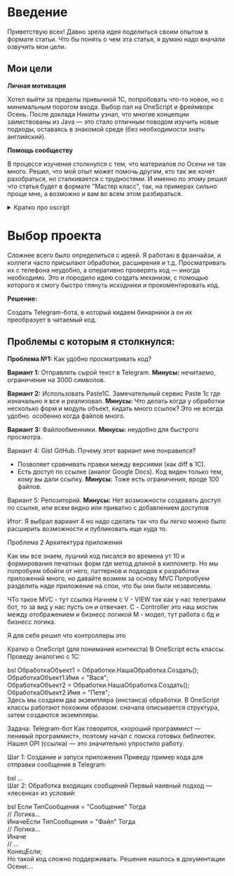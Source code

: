 # Введение
Приветствую всех! Давно зрела идея поделиться своим опытом в формате статьи. Что бы понять о чем эта статья, я думаю надо вначали озвучить мои цели.

## Мои цели
**Личная мотивация**

Хотел выйти за пределы привычной 1С, попробовать что-то новое, но с минимальным порогом входа. Выбор пал на OneScript и фреймворк Осень. После доклада Никиты узнал, что многие концепции заимствованы из Java — это стало отличным поводом изучить новые подходы, оставаясь в знакомой среде (без необходимости знать английский).

**Помощь сообществу**

В процессе изучения столкнулся с тем, что материалов по Осени не так много. Решил, что мой опыт может помочь другим, кто так же хочет разобраться, но сталкивается с трудностями.
И именно по этому решил что статья будет в формате "Мастер класс", так, на примерах сильно проще мне, а возможно и вам во всем этом разбираться.

<details>
 <summary> Кратко про oscript  </summary>


Это очень похожий язык на 1с, но есть несколько отличий.
На одном для понимания контекста хочется заострить внимание:

В OneScript есть классы. Проведу аналогию с 1С:
Более детально можно прочитать Тут и тут
Так как мне самому не сразу было понятно, что это, так как за спиной у меня только 1с, попробую объяснить на делетанском уровне:

Давайте возмем код на 1с. Работа с обработками:

```bsl
ОбработкаОбъект1 = Обработки.НашаОбработка.Создать();  
ОбработкаОбъект1.Имя = "Вася";  
ОбработкаОбъект2 = Обработки.НашаОбработка.Создать();  
ОбработкаОбъект2.Имя = "Петя"; 
```

Здесь мы создаем два экземпляра (инстанса) обработки. В OneScript классы работают похожим образом: мы их пишем, есть публичные/не публичные методы и свойства(аналогия обработкой 1с - реквизит), затем создаются экземпляры

```bsl
МойЭкземплярКласса1 = Новый Класс;
МойЭкземплярКласса1.Имя = "Вася";
МойЭкземплярКласса2 = Новый Класс;
МойЭкземплярКласса2.Имя = "Петя";
```
Зачем нужны классы? Если простыми словами, то они хранят какое то состояние.

Про оскрипт еще много что можно написать, но тогда ван не зватит на основную часть)
</details>

# Выбор проекта

Сложнее всего было определиться с идеей. Я работаю в франчайзи, и коллеги часто присылают обработки, расширения и т.д. Просматривать их с телефона неудобно, а оперативно проверять код — иногда необходимо. Это и породило идею создать механизм, с помощью которого я смогу быстро глянуть исходники и прокоментировать код.


**Решение:**

Создать Telegram-бота, в который кидаем бинарники а он их преобразует в читаемый код.

## Проблемы с которым я столкнулся:

**Проблема №1:** Как удобно просматривать код?

**Вариант 1:** Отправлять сырой текст в Telegram.
**Минусы:** нечитаемо, ограничение на 3000 символов.

**Вариант 2:** Использовать Paste1C. Замечательный сервис Paste 1c где изначально я все и реализовал.
**Минусы:** Что делать когда у обработки несколько форм и модуль объект, кидать много ссылок? Это не всегда удобно. особенно когда файлов много.

**Вариант 3:** Файлообменники.
**Минусы:** неудобно для быстрого просмотра.

Вариант 4: Gist GitHub.
Почему этот вариант мне понравился?
+ Позволяет сравнивать правки между версиями (как diff в 1С).
+ Есть доступ по ссылке (аналог Google Docs). Код виден только тем, кому вы дали ссылку.
**Минусы:** Тоже есть ограничения, вроде 100 файлов.

Вариант 5: Репозиторий.
**Минусы:** Нет возможности создавать доступ по ссылке, или всем видно или приватно с добавлением доступов

Итог: Я выбрал вариант 4 но надо сделать так что бы легко можно было расширить возможности и публиковать еще куда то.

Проблема 2 Архитектура приложения

Как мы все знаем, лушчий код писался во времена ут 10 и формирования печатных форм где метод длиной в киллометр.
Но мы попробуем обойти от него, паттернов и подходов к разработки приложений много, но давайте возмем за основу MVC
Попробуем разделить наде приложение на слои, что бы они были независимы.

ЧТо такое MVC - тут ссылка
Начнем с V - VIEW так как у нас телеграмм бот, то за вид у нас пусть он и отвечает.
С - Controller это наш мостик между отображением и бизнесс логикой
М - модел, тут работа с бд и бизнесс логика.

Я для себя решил что контроллеры это 




Кратко о OneScript (для понимания контекста)
В OneScript есть классы. Проведу аналогию с 1С:

bsl
ОбработкаОбъект1 = Обработки.НашаОбработка.Создать();  
ОбработкаОбъект1.Имя = "Вася";  
ОбработкаОбъект2 = Обработки.НашаОбработка.Создать();  
ОбработкаОбъект2.Имя = "Петя";  
Здесь мы создаем два экземпляра (инстанса) обработки. В OneScript классы работают похожим образом: сначала описывается структура, затем создаются экземпляры.

Задача: Telegram-бот
Как говорится, «хороший программист — ленивый программист», поэтому начал с поиска готовых библиотек. Нашел OPI (ссылка) — это значительно упростило работу.

Шаг 1: Создание и запуск приложения
Приведу пример кода для отправки сообщения в Telegram:

bsl
...  
Шаг 2: Обработка входящих сообщений
Первый наивный подход — «лесенка» из условий:

bsl
Если ТипСообщения = "Сообщение" Тогда  
    // Логика...  
ИначеЕсли ТипСообщения = "Файл" Тогда  
    // Логика...  
Иначе  
    // ...  
КонецЕсли;  
Но такой код сложно поддерживать. Решение нашлось в документации Осени:...